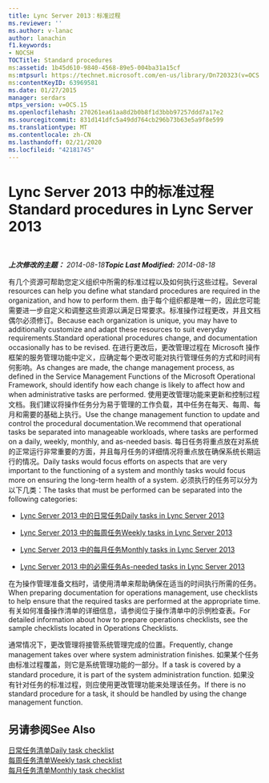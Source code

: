 ```yaml
---
title: Lync Server 2013：标准过程
ms.reviewer: ''
ms.author: v-lanac
author: lanachin
f1.keywords:
- NOCSH
TOCTitle: Standard procedures
ms:assetid: 1b45d610-9840-4568-89e5-004ba31a15cf
ms:mtpsurl: https://technet.microsoft.com/en-us/library/Dn720323(v=OCS.15)
ms:contentKeyID: 63969581
ms.date: 01/27/2015
manager: serdars
mtps_version: v=OCS.15
ms.openlocfilehash: 270261ea61aa8d2b0b8f1d3bbb97257ddd7a17e2
ms.sourcegitcommit: 831d141dfc5a49dd764cb296b73b63e5a9f8e599
ms.translationtype: MT
ms.contentlocale: zh-CN
ms.lasthandoff: 02/21/2020
ms.locfileid: "42181745"
---
```

<div data-xmlns="http://www.w3.org/1999/xhtml">

<div class="topic" data-xmlns="http://www.w3.org/1999/xhtml" data-msxsl="urn:schemas-microsoft-com:xslt" data-cs="https://msdn.microsoft.com/">

<div data-asp="https://msdn2.microsoft.com/asp">

# <a name="standard-procedures-in-lync-server-2013"></a><span data-ttu-id="00a58-102">Lync Server 2013 中的标准过程</span><span class="sxs-lookup"><span data-stu-id="00a58-102">Standard procedures in Lync Server 2013</span></span>

</div>

<div id="mainSection">

<div id="mainBody">

<span> </span>

<span data-ttu-id="00a58-103">_**上次修改的主题：** 2014-08-18_</span><span class="sxs-lookup"><span data-stu-id="00a58-103">_**Topic Last Modified:** 2014-08-18_</span></span>

<span data-ttu-id="00a58-104">有几个资源可帮助您定义组织中所需的标准过程以及如何执行这些过程。</span><span class="sxs-lookup"><span data-stu-id="00a58-104">Several resources can help you define what standard procedures are required in the organization, and how to perform them.</span></span> <span data-ttu-id="00a58-105">由于每个组织都是唯一的，因此您可能需要进一步自定义和调整这些资源以满足日常要求。标准操作过程更改，并且文档偶尔必须修订。</span><span class="sxs-lookup"><span data-stu-id="00a58-105">Because each organization is unique, you may have to additionally customize and adapt these resources to suit everyday requirements.Standard operational procedures change, and documentation occasionally has to be revised.</span></span> <span data-ttu-id="00a58-106">在进行更改后，更改管理过程在 Microsoft 操作框架的服务管理功能中定义，应确定每个更改可能对执行管理任务的方式和时间有何影响。</span><span class="sxs-lookup"><span data-stu-id="00a58-106">As changes are made, the change management process, as defined in the Service Management Functions of the Microsoft Operational Framework, should identify how each change is likely to affect how and when administrative tasks are performed.</span></span> <span data-ttu-id="00a58-107">使用更改管理功能来更新和控制过程文档。我们建议将操作任务分为易于管理的工作负载，其中任务在每天、每周、每月和需要的基础上执行。</span><span class="sxs-lookup"><span data-stu-id="00a58-107">Use the change management function to update and control the procedural documentation.We recommend that operational tasks be separated into manageable workloads, where tasks are performed on a daily, weekly, monthly, and as-needed basis.</span></span> <span data-ttu-id="00a58-108">每日任务将重点放在对系统的正常运行非常重要的方面，并且每月任务的详细情况将重点放在确保系统长期运行的情况。</span><span class="sxs-lookup"><span data-stu-id="00a58-108">Daily tasks would focus efforts on aspects that are very important to the functioning of a system and monthly tasks would focus more on ensuring the long-term health of a system.</span></span> <span data-ttu-id="00a58-109">必须执行的任务可以分为以下几类：</span><span class="sxs-lookup"><span data-stu-id="00a58-109">The tasks that must be performed can be separated into the following categories:</span></span>

  - [<span data-ttu-id="00a58-110">Lync Server 2013 中的日常任务</span><span class="sxs-lookup"><span data-stu-id="00a58-110">Daily tasks in Lync Server 2013</span></span>](lync-server-2013-daily-tasks.md)

  - [<span data-ttu-id="00a58-111">Lync Server 2013 中的每周任务</span><span class="sxs-lookup"><span data-stu-id="00a58-111">Weekly tasks in Lync Server 2013</span></span>](lync-server-2013-weekly-tasks.md)

  - [<span data-ttu-id="00a58-112">Lync Server 2013 中的每月任务</span><span class="sxs-lookup"><span data-stu-id="00a58-112">Monthly tasks in Lync Server 2013</span></span>](lync-server-2013-monthly-tasks.md)

  - [<span data-ttu-id="00a58-113">Lync Server 2013 中的必需任务</span><span class="sxs-lookup"><span data-stu-id="00a58-113">As-needed tasks in Lync Server 2013</span></span>](lync-server-2013-as-needed-tasks.md)

<span data-ttu-id="00a58-114">在为操作管理准备文档时，请使用清单来帮助确保在适当的时间执行所需的任务。</span><span class="sxs-lookup"><span data-stu-id="00a58-114">When preparing documentation for operations management, use checklists to help ensure that the required tasks are performed at the appropriate time.</span></span> <span data-ttu-id="00a58-115">有关如何准备操作清单的详细信息，请参阅位于操作清单中的示例检查表。</span><span class="sxs-lookup"><span data-stu-id="00a58-115">For detailed information about how to prepare operations checklists, see the sample checklists located in Operations Checklists.</span></span>

<span data-ttu-id="00a58-116">通常情况下，更改管理将接管系统管理完成的位置。</span><span class="sxs-lookup"><span data-stu-id="00a58-116">Frequently, change management takes over where system administration finishes.</span></span> <span data-ttu-id="00a58-117">如果某个任务由标准过程覆盖，则它是系统管理功能的一部分。</span><span class="sxs-lookup"><span data-stu-id="00a58-117">If a task is covered by a standard procedure, it is part of the system administration function.</span></span> <span data-ttu-id="00a58-118">如果没有针对任务的标准过程，则应使用更改管理功能来处理该任务。</span><span class="sxs-lookup"><span data-stu-id="00a58-118">If there is no standard procedure for a task, it should be handled by using the change management function.</span></span>

<div>

## <a name="see-also"></a><span data-ttu-id="00a58-119">另请参阅</span><span class="sxs-lookup"><span data-stu-id="00a58-119">See Also</span></span>


[<span data-ttu-id="00a58-120">日常任务清单</span><span class="sxs-lookup"><span data-stu-id="00a58-120">Daily task checklist</span></span>](lync-server-2013-operations-checklists.md)  
[<span data-ttu-id="00a58-121">每周任务清单</span><span class="sxs-lookup"><span data-stu-id="00a58-121">Weekly task checklist</span></span>](lync-server-2013-operations-checklists.md)  
[<span data-ttu-id="00a58-122">每月任务清单</span><span class="sxs-lookup"><span data-stu-id="00a58-122">Monthly task checklist</span></span>](lync-server-2013-operations-checklists.md)  
  

</div>

</div>

<span> </span>

</div>

</div>

</div>

